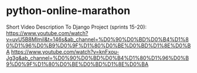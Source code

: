 # python-online-marathon
Short Video Description To Django Project (sprints 15-20):
https://www.youtube.com/watch?v=uvU5B8MlmiI&t=146s&ab_channel=%D0%90%D0%BD%D0%B4%D1%80%D1%96%D0%B9%D0%9F%D1%80%D0%BE%D0%BD%D1%8E%D0%BA
https://www.youtube.com/watch?v=knFxou-Jg3g&ab_channel=%D0%90%D0%BD%D0%B4%D1%80%D1%96%D0%B9%D0%9F%D1%80%D0%BE%D0%BD%D1%8E%D0%BA
